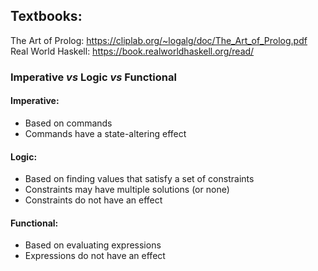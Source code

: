 
## Textbooks:
The Art of Prolog: https://cliplab.org/~logalg/doc/The_Art_of_Prolog.pdf
Real World Haskell: https://book.realworldhaskell.org/read/



### Imperative _vs_ Logic _vs_ Functional
#### Imperative:
- Based on commands
- Commands have a state-altering effect
#### Logic:
- Based on finding values that satisfy a set of constraints
- Constraints may have multiple solutions (or none)
- Constraints do not have an effect
#### Functional:
- Based on evaluating expressions
- Expressions do not have an effect